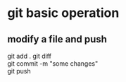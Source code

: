 # git basic operation
## modify a file and push
git add .
git diff  
git commit -m "some changes"  
git push  
